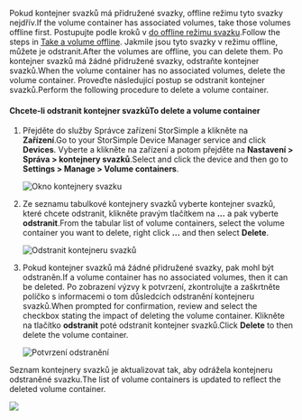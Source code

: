 <!--author=alkohli last changed: 01/13/17-->

<span data-ttu-id="c9d44-101">Pokud kontejner svazků má přidružené svazky, offline režimu tyto svazky nejdřív.</span><span class="sxs-lookup"><span data-stu-id="c9d44-101">If the volume container has associated volumes, take those volumes offline first.</span></span> <span data-ttu-id="c9d44-102">Postupujte podle kroků v [do offline režimu svazku](../articles/storsimple/storsimple-manage-volumes.md#take-a-volume-offline).</span><span class="sxs-lookup"><span data-stu-id="c9d44-102">Follow the steps in [Take a volume offline](../articles/storsimple/storsimple-manage-volumes.md#take-a-volume-offline).</span></span> <span data-ttu-id="c9d44-103">Jakmile jsou tyto svazky v režimu offline, můžete je odstranit.</span><span class="sxs-lookup"><span data-stu-id="c9d44-103">After the volumes are offline, you can delete them.</span></span> <span data-ttu-id="c9d44-104">Po kontejner svazků má žádné přidružené svazky, odstraňte kontejner svazků.</span><span class="sxs-lookup"><span data-stu-id="c9d44-104">When the volume container has no associated volumes, delete the volume container.</span></span> <span data-ttu-id="c9d44-105">Proveďte následující postup se odstranit kontejner svazků.</span><span class="sxs-lookup"><span data-stu-id="c9d44-105">Perform the following procedure to delete a volume container.</span></span>

#### <a name="to-delete-a-volume-container"></a><span data-ttu-id="c9d44-106">Chcete-li odstranit kontejner svazků</span><span class="sxs-lookup"><span data-stu-id="c9d44-106">To delete a volume container</span></span>
1. <span data-ttu-id="c9d44-107">Přejděte do služby Správce zařízení StorSimple a klikněte na **Zařízení**.</span><span class="sxs-lookup"><span data-stu-id="c9d44-107">Go to your StorSimple Device Manager service and click **Devices**.</span></span> <span data-ttu-id="c9d44-108">Vyberte a klikněte na zařízení a potom přejděte na **Nastavení > Správa > kontejnery svazků**.</span><span class="sxs-lookup"><span data-stu-id="c9d44-108">Select and click the device and then go to **Settings > Manage > Volume containers**.</span></span>

    ![Okno kontejnery svazku](./media/storsimple-8000-create-volume-container/createvolumecontainer2.png)

2. <span data-ttu-id="c9d44-110">Ze seznamu tabulkové kontejnery svazků vyberte kontejner svazků, které chcete odstranit, klikněte pravým tlačítkem na **...**  a pak vyberte **odstranit**.</span><span class="sxs-lookup"><span data-stu-id="c9d44-110">From the tabular list of volume containers, select the volume container you want to delete, right click **...** and then select **Delete**.</span></span>

    ![Odstranit kontejneru svazků](./media/storsimple-8000-delete-volume-container/deletevolumecontainer1.png)

3. <span data-ttu-id="c9d44-112">Pokud kontejner svazků má žádné přidružené svazky, pak mohl být odstraněn.</span><span class="sxs-lookup"><span data-stu-id="c9d44-112">If a volume container has no associated volumes, then it can be deleted.</span></span> <span data-ttu-id="c9d44-113">Po zobrazení výzvy k potvrzení, zkontrolujte a zaškrtněte políčko s informacemi o tom důsledcích odstranění kontejneru svazků.</span><span class="sxs-lookup"><span data-stu-id="c9d44-113">When prompted for confirmation, review and select the checkbox stating the impact of deleting the volume container.</span></span> <span data-ttu-id="c9d44-114">Klikněte na tlačítko **odstranit** poté odstranit kontejner svazků.</span><span class="sxs-lookup"><span data-stu-id="c9d44-114">Click **Delete** to then delete the volume container.</span></span>

    ![Potvrzení odstranění](./media/storsimple-8000-delete-volume-container/deletevolumecontainer2.png)

<span data-ttu-id="c9d44-116">Seznam kontejnery svazků je aktualizovat tak, aby odrážela kontejneru odstraněné svazku.</span><span class="sxs-lookup"><span data-stu-id="c9d44-116">The list of volume containers is updated to reflect the deleted volume container.</span></span>

![](./media/storsimple-8000-delete-volume-container/deletevolumecontainer5.png)


